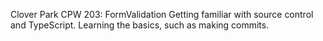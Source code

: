 Clover Park CPW 203: FormValidation
Getting familiar with source control and TypeScript.
Learning the basics, such as making commits.
